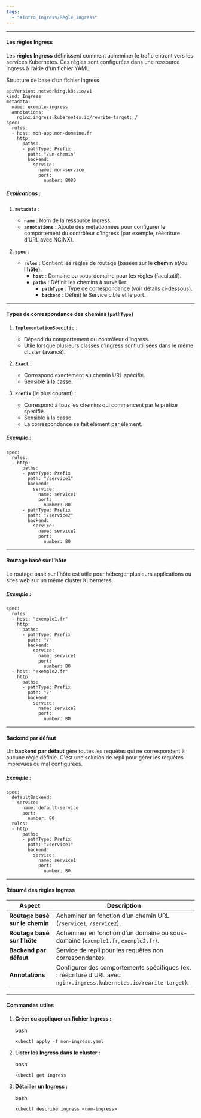 ```yaml
---
tags:
  - "#Intro_Ingress/Règle_Ingress"
---
```

***

#### **Les règles Ingress**

Les **règles Ingress** définissent comment acheminer le trafic entrant vers les services Kubernetes. Ces règles sont configurées dans une ressource Ingress à l'aide d'un fichier YAML.

Structure de base d’un fichier Ingress

	apiVersion: networking.k8s.io/v1
	kind: Ingress
	metadata:
	  name: exemple-ingress
	  annotations:
	    nginx.ingress.kubernetes.io/rewrite-target: /
	spec:
	  rules:
	  - host: mon-app.mon-domaine.fr
	    http:
	      paths:
	      - pathType: Prefix
	        path: "/un-chemin"
	        backend:
	          service:
	            name: mon-service
	            port:
	              number: 8080

##### **Explications :**

1. **`metadata`** :
    
    - **`name`** : Nom de la ressource Ingress.
    - **`annotations`** : Ajoute des métadonnées pour configurer le comportement du contrôleur d’Ingress (par exemple, réécriture d’URL avec NGINX).
2. **`spec`** :
    
    - **`rules`** : Contient les règles de routage (basées sur le **chemin** et/ou l'**hôte**).
        - **`host`** : Domaine ou sous-domaine pour les règles (facultatif).
        - **`paths`** : Définit les chemins à surveiller.
            - **`pathType`** : Type de correspondance (voir détails ci-dessous).
            - **`backend`** : Définit le Service cible et le port.

---

#### **Types de correspondance des chemins (`pathType`)**

1. **`ImplementationSpecific`** :
    
    - Dépend du comportement du contrôleur d’Ingress.
    - Utile lorsque plusieurs classes d’Ingress sont utilisées dans le même cluster (avancé).
2. **`Exact`** :
    
    - Correspond exactement au chemin URL spécifié.
    - Sensible à la casse.
3. **`Prefix`** (le plus courant) :
    
    - Correspond à tous les chemins qui commencent par le préfixe spécifié.
    - Sensible à la casse.
    - La correspondance se fait élément par élément.

##### **Exemple :**

	spec:
	  rules:
	  - http:
	      paths:
	      - pathType: Prefix
	        path: "/service1"
	        backend:
	          service:
	            name: service1
	            port:
	              number: 80
	      - pathType: Prefix
	        path: "/service2"
	        backend:
	          service:
	            name: service2
	            port:
	              number: 80

---
#### **Routage basé sur l’hôte**

Le routage basé sur l’hôte est utile pour héberger plusieurs applications ou sites web sur un même cluster Kubernetes.

##### **Exemple :**

	spec:
	  rules:
	  - host: "exemple1.fr"
	    http:
	      paths:
	      - pathType: Prefix
	        path: "/"
	        backend:
	          service:
	            name: service1
	            port:
	              number: 80
	  - host: "exemple2.fr"
	    http:
	      paths:
	      - pathType: Prefix
	        path: "/"
	        backend:
	          service:
	            name: service2
	            port:
	              number: 80

---

#### **Backend par défaut**

Un **backend par défaut** gère toutes les requêtes qui ne correspondent à aucune règle définie. C'est une solution de repli pour gérer les requêtes imprévues ou mal configurées.

##### **Exemple :**

	spec:
	  defaultBackend:
	    service:
	      name: default-service
	      port:
	        number: 80
	  rules:
	  - http:
	      paths:
	      - pathType: Prefix
	        path: "/service1"
	        backend:
	          service:
	            name: service1
	            port:
	              number: 80

---

#### **Résumé des règles Ingress**

|**Aspect**|**Description**|
|---|---|
|**Routage basé sur le chemin**|Acheminer en fonction d’un chemin URL (`/service1`, `/service2`).|
|**Routage basé sur l’hôte**|Acheminer en fonction d’un domaine ou sous-domaine (`exemple1.fr`, `exemple2.fr`).|
|**Backend par défaut**|Service de repli pour les requêtes non correspondantes.|
|**Annotations**|Configurer des comportements spécifiques (ex. : réécriture d'URL avec `nginx.ingress.kubernetes.io/rewrite-target`).|

---

#### **Commandes utiles**

1. **Créer ou appliquer un fichier Ingress :**
    
    bash
    
    `kubectl apply -f mon-ingress.yaml`
    
2. **Lister les Ingress dans le cluster :**
    
    bash
    
    `kubectl get ingress`
    
3. **Détailler un Ingress :**
    
    bash
    
    `kubectl describe ingress <nom-ingress>`